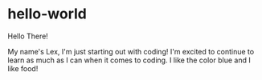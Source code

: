 # hello-world
        
Hello There!

My name's Lex, I'm just starting out with coding! I'm excited to continue to learn as much as I can when it
comes to coding. I like the color blue and I like food! 
